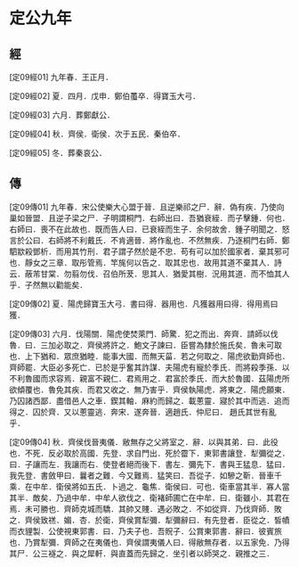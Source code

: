 # 定公九年

## 經 <a name="11Ding09Jing"></a>

<a name="11Ding09Jing01">[定09經01]</a> 九年春．王正月．

<a name="11Ding09Jing02">[定09經02]</a> 夏．四月．戊申．鄭伯蠆卒．得寶玉大弓．

<a name="11Ding09Jing03">[定09經03]</a> 六月．葬鄭獻公．

<a name="11Ding09Jing04">[定09經04]</a> 秋．齊侯．衛侯．次于五民．秦伯卒．

<a name="11Ding09Jing05">[定09經05]</a> 冬．葬秦哀公．

## 傳 <a name="11Ding09Zhuan"></a>

<a name="11Ding09Zhuan01">[定09傳01]</a> 九年春．宋公使樂大心盟于晉．且逆樂祁之尸．辭．偽有疾．乃使向巢如晉盟．且逆子梁之尸．子明謂桐門．右師出曰．吾猶衰絰．而子擊鍾．何也．右師曰．喪不在此故也．既而告人曰．已衰絰而生子．余何故舍．鍾子明聞之．怒言於公曰．右師將不利戴氏．不肯適晉．將作亂也．不然無疾．乃逐桐門右師．鄭駟歂殺鄧析．而用其竹刑．君子謂子然於是不忠．苟有可以加於國家者．棄其邪可也．靜女之三章．取彤管焉．竿旄何以告之．取其忠也．故用其道不棄其人．詩云．蔽芾甘棠．勿翦勿伐．召伯所茇．思其人．猶愛其樹．況用其道．而不恤其人乎．子然無以勸能矣．

<a name="11Ding09Zhuan02">[定09傳02]</a> 夏．陽虎歸寶玉大弓．書曰得．器用也．凡獲器用曰得．得用焉曰獲．

<a name="11Ding09Zhuan03">[定09傳03]</a> 六月．伐陽關．陽虎使焚萊門．師驚．犯之而出．奔齊．請師以伐魯．曰．三加必取之．齊侯將許之．鮑文子諫曰．臣嘗為隸於施氏矣．魯未可取也．上下猶和．眾庶猶睦．能事大國．而無天菑．若之何取之．陽虎欲勤齊師也．齊師罷．大臣必多死亡．已於是乎奮其詐謀．夫陽虎有寵於季氏．而將殺季孫．以不利魯國而求容焉．親富不親仁．君焉用之．君富於季氏．而大於魯國．茲陽虎所欲傾覆也．魯免其疾．而君又收之．無乃害乎．齊侯執陽虎．將東之．陽虎願東．乃囚諸西鄙．盡借邑人之車．鍥其軸．麻約而歸之．載蔥靈．寢於其中而逃．追而得之．囚於齊．又以蔥靈逃．奔宋．遂奔晉．適趙氏．仲尼曰． 趙氏其世有亂乎．

<a name="11Ding09Zhuan04">[定09傳04]</a> 秋．齊侯伐晉夷儀．敝無存之父將室之．辭．以與其弟．曰．此役也．不死．反必取於高國．先登．求自門出．死於霤下．東郭書讓登．犁彌從之．曰．子讓而左．我讓而右．使登者絕而後下．書左．彌先下．書與王猛息．猛曰．我先登．書斂甲曰．曩者之難．今又難焉．猛笑曰．吾從子．如驂之靳．晉車千乘．在中牟．衛侯將如五氏．卜過之．龜焦．衛侯曰．可也．衛車當其半．寡人當其半．敵矣．乃過中牟．中牟人欲伐之．衛褚師圃亡在中牟．曰．衛雖小．其君在焉．未可勝也．齊師克城而驕．其帥又賤．遇必敗之．不如從齊．乃伐齊師．敗之．齊侯致禚．媚．杏．於衛．齊侯賞犁彌．犁彌辭曰．有先登者．臣從之．皙幘而衣貍製．公使視東郭書．曰．乃夫子也．吾貺子．公賞東郭書．辭曰．彼賓旅也．乃賞犁彌．齊師之在夷儀也．齊侯謂夷儀人曰．得敝無存者．以五家免．乃得其尸．公三襚之．與之犀軒．與直蓋而先歸之．坐引者以師哭之．親推之三．

